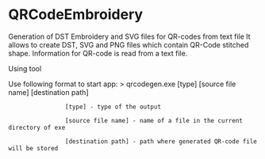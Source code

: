 # QRCodeEmbroidery
Generation of DST Embroidery and SVG files for QR-codes from text file
It allows to create DST, SVG and PNG files which contain QR-Code stitched shape.
Information for QR-code is read from a text file.

Using tool

   Use following format to start app:
                    > qrcodegen.exe [type] [source file name] [destination path]
                    
                    [type] - type of the output
                    
                    [source file name] - name of a file in the current directory of exe
                    
                    [destination path] - path where generated QR-code file will be stored
